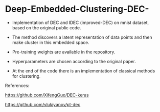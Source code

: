 # Deep-Embedded-Clustering-DEC-
- Implementation of DEC and IDEC (improved-DEC) on mnist dataset, based on the original public code.

- The method discovers a latent representation of data points and then make cluster in this embedded space.

- Pre-training weights are available in the repository.

- Hyperparameters are chosen according to the original paper.

- At the end of the code there is an implementation of classical methods for clustering.

References:

https://github.com/XifengGuo/DEC-keras

https://github.com/vlukiyanov/pt-dec
